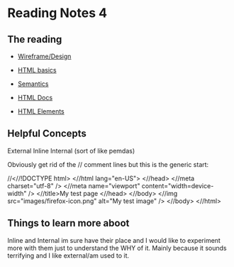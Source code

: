 # Reading Notes 4

## The reading

- [Wireframe/Design](https://careerfoundry.com/en/blog/ux-design/how-to-create-your-first-wireframe/)

- [HTML basics](https://developer.mozilla.org/en-US/docs/Learn/Getting_started_with_the_web/HTML_basics)

- [Semantics](https://developer.mozilla.org/en-US/docs/Glossary/Semantics)

- [HTML Docs](https://developer.mozilla.org/en-US/docs/Web/HTML)

- [HTML Elements](https://developer.mozilla.org/en-US/docs/Web/HTML/Element)

## Helpful Concepts

External
Inline
Internal (sort of like pemdas)

Obviously get rid of the // comment lines but this is the generic start:

//<//!DOCTYPE html>
<//html lang="en-US">
  <//head>
    <//meta charset="utf-8" />
    <//meta name="viewport" content="width=device-width" />
    <//title>My test page</title>
  <//head>
  <//body>
    <//img src="images/firefox-icon.png" alt="My test image" />
  <//body>
<//html>

## Things to learn more aboot

Inline and Internal im sure have their place and I would like to experiment more with them just to understand the WHY of it. Mainly because it sounds terrifying and I like external/am used to it.






